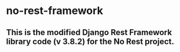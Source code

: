 # no-rest-framework

## This is the modified Django Rest Framework library code (v 3.8.2) for the No Rest project.
